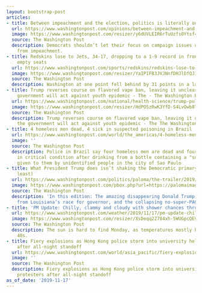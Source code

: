 ```yaml
---
layout: bootstrap-post
articles:
- title: Between impeachment and the election, politics is literally on a split screen
  url: https://www.washingtonpost.com/opinions/between-impeachment-and-the-election-politics-is-literally-on-a-split-screen/2019/11/17/3936d440-07f1-11ea-818c-fcc65139e8c2_story.html
  image: https://www.washingtonpost.com/resizer/y6dUVLEIR6rTuUzfsOYtsf4X_eQ=/1440x0/smart/arc-anglerfish-washpost-prod-washpost.s3.amazonaws.com/public/SHGJ7NHPVEI6TBUT6SD6IZ4EVI.jpg
  source: The Washington Post
  description: Democrats shouldn’t let their focus on campaign issues distract them
    from impeachment.
- title: Redskins lose to Jets, 34-17, dropping to a 1-9 record in front of lots of
    empty seats
  url: https://www.washingtonpost.com/sports/redskins/redskins-lose-to-jets-34-17-dropping-to-a-1-9-record-in-front-of-lots-of-empty-seats/2019/11/17/a2bf5ad2-096c-11ea-8397-a955cd542d00_story.html
  image: https://www.washingtonpost.com/resizer/YaIPIFB3JVJNnfDHJlDfQJ1cdBU=/1484x0/arc-anglerfish-washpost-prod-washpost.s3.amazonaws.com/public/Y3LPZTAJQAI6VACUFCNO63RYUM.jpg
  source: The Washington Post
  description: Washington at one point fell behind by 31 points in a lackluster performance.
- title: Trump reverses course on flavored vape ban, leaving it unclear whether the
    government will act against youth epidemic - The - The Washington Post
  url: https://www.washingtonpost.com/national/health-science/trump-pulls-back-from-flavored-vaping-ban/2019/11/17/30853ece-07ae-11ea-924a-28d87132c7ec_story.html
  image: https://www.washingtonpost.com/resizer/HdPOSzRwK3YfD-S4LvOwb8TtODo=/1440x0/smart/arc-anglerfish-washpost-prod-washpost.s3.amazonaws.com/public/4HJSWOQJQEI6VF5MU7GMRXI6XQ.jpg
  source: The Washington Post
  description: Trump reverses course on flavored vape ban, leaving it unclear whether
    the government will act against youth epidemic - The The Washington Post
- title: 4 homeless men dead, 4 sick in suspected poisoning in Brazil
  url: https://www.washingtonpost.com/world/the_americas/4-homeless-men-dead-4-sick-in-suspected-poisoning-in-brazil/2019/11/17/c3ee7a2a-098b-11ea-8054-289aef6e38a3_story.html
  image: ''
  source: The Washington Post
  description: Police in Brazil say four homeless men are dead and four others hospitalized
    in critical condition after drinking from a bottle containing a "suspicious liquid"
    given to them by unidentified people in the city of Sao Paulo
- title: What President Trump does isn’t shaking the Democratic primary (so far, at
    least)
  url: https://www.washingtonpost.com/politics/paloma/the-trailer/2019/11/17/the-trailer-what-president-trump-does-isn-t-shaking-the-democratic-primary-so-far-at-least/5dcfde3588e0fa10ffd20ed7/
  image: https://www.washingtonpost.com/pbox.php?url=https://palomaimages.washingtonpost.com/pr2/cc36399803e8fa49a4ff290857a7616a-680-453-70-8-3PL5WWQHMQI6VLRIPUMJQAJIME.jpg&w=1484&op=resize&opt=1&filter=antialias&t=20170517
  source: The Washington Post
  description: 'In this edition: The amazing disappearing Donald Trump, the results
    from Louisiana’s race for governor, and the collapsing no-super-PAC truce.'
- title: 'PM Update: Chilly, clammy and cloudy with shower chances through tomorrow'
  url: https://www.washingtonpost.com/weather/2019/11/17/pm-update-chilly-clammy-cloudy-with-shower-chances-through-tomorrow/
  image: https://www.washingtonpost.com/resizer/XsDeqq2Z784xh-5WUGpcQEV8dG4=/1484x0/arc-anglerfish-washpost-prod-washpost.s3.amazonaws.com/public/VN7XX6SB4JFFJGNEVFXZQCB2VY.jpg
  source: The Washington Post
  description: The sun is hard to find Monday, as temperatures mostly hold in the
    40s.
- title: Fiery explosions as Hong Kong police storm into university held by protesters
    after all-night standoff
  url: https://www.washingtonpost.com/world/asia_pacific/fiery-explosions-as-hong-kong-police-storm-into-university-held-by-protesters-after-all-night-standoff/2019/11/17/5939ef6c-0985-11ea-8054-289aef6e38a3_story.html
  image: ''
  source: The Washington Post
  description: Fiery explosions as Hong Kong police storm into university held by
    protesters after all-night standoff
as_of_date: '2019-11-17'
---
```


